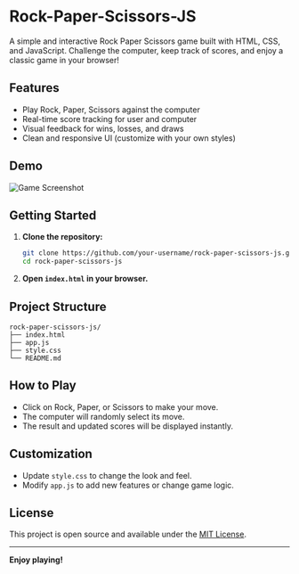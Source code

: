 # Rock-Paper-Scissors-JS
A simple and interactive Rock Paper Scissors game built with HTML, CSS, and JavaScript. Challenge the computer, keep track of scores, and enjoy a classic game in your browser!
## Features

- Play Rock, Paper, Scissors against the computer
- Real-time score tracking for user and computer
- Visual feedback for wins, losses, and draws
- Clean and responsive UI (customize with your own styles)

## Demo

![Game Screenshot](screenshot.png) <!-- Add your screenshot here -->

## Getting Started

1. **Clone the repository:**
   ```bash
   git clone https://github.com/your-username/rock-paper-scissors-js.git
   cd rock-paper-scissors-js
   ```

2. **Open `index.html` in your browser.**

## Project Structure

```
rock-paper-scissors-js/
├── index.html
├── app.js
├── style.css
└── README.md
```

## How to Play

- Click on Rock, Paper, or Scissors to make your move.
- The computer will randomly select its move.
- The result and updated scores will be displayed instantly.

## Customization

- Update `style.css` to change the look and feel.
- Modify `app.js` to add new features or change game logic.

## License

This project is open source and available under the [MIT License](LICENSE).

---

**Enjoy playing!**
